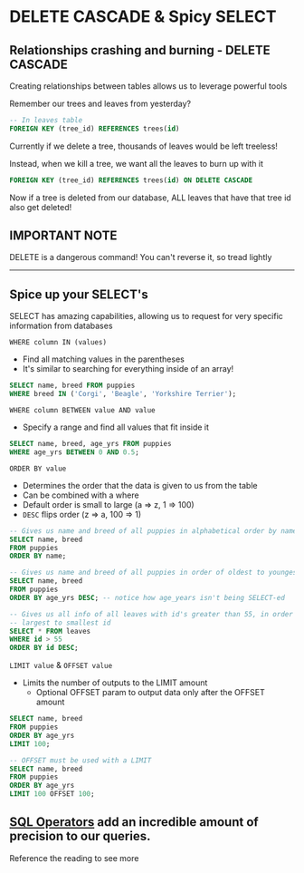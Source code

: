 # DELETE CASCADE & Spicy SELECT

## Relationships crashing and burning - DELETE CASCADE

Creating relationships between tables allows us to leverage powerful tools

Remember our trees and leaves from yesterday?

```sql
-- In leaves table
FOREIGN KEY (tree_id) REFERENCES trees(id)
```

Currently if we delete a tree, thousands of leaves would be left treeless!

Instead, when we kill a tree, we want all the leaves to burn up with it

```sql
FOREIGN KEY (tree_id) REFERENCES trees(id) ON DELETE CASCADE
```

Now if a tree is deleted from our database, ALL leaves that have that tree id also get deleted!

## IMPORTANT NOTE

DELETE is a dangerous command! You can't reverse it, so tread lightly

---

## Spice up your SELECT's

SELECT has amazing capabilities, allowing us to request for very specific information from databases

`WHERE column IN (values)`

- Find all matching values in the parentheses
- It's similar to searching for everything inside of an array!

```sql
SELECT name, breed FROM puppies
WHERE breed IN ('Corgi', 'Beagle', 'Yorkshire Terrier');
```

`WHERE column BETWEEN value AND value`

- Specify a range and find all values that fit inside it

```sql
SELECT name, breed, age_yrs FROM puppies
WHERE age_yrs BETWEEN 0 AND 0.5;
```

`ORDER BY value`

- Determines the order that the data is given to us from the table
- Can be combined with a where
- Default order is small to large (a => z, 1 => 100)
- `DESC` flips order (z => a, 100 => 1)

```sql
-- Gives us name and breed of all puppies in alphabetical order by name
SELECT name, breed
FROM puppies
ORDER BY name;

-- Gives us name and breed of all puppies in order of oldest to youngest
SELECT name, breed
FROM puppies
ORDER BY age_yrs DESC; -- notice how age_years isn't being SELECT-ed

-- Gives us all info of all leaves with id's greater than 55, in order of
-- largest to smallest id
SELECT * FROM leaves
WHERE id > 55
ORDER BY id DESC;
```

`LIMIT value` & `OFFSET value`

- Limits the number of outputs to the LIMIT amount
  - Optional OFFSET param to output data only after the OFFSET amount

```sql
SELECT name, breed
FROM puppies
ORDER BY age_yrs
LIMIT 100;

-- OFFSET must be used with a LIMIT
SELECT name, breed
FROM puppies
ORDER BY age_yrs
LIMIT 100 OFFSET 100;
```

## [SQL Operators](https://appacademy.instructure.com/courses/314/pages/sql-operators-2?module_item_id=56204) add an incredible amount of precision to our queries.

Reference the reading to see more
